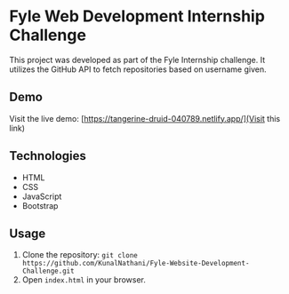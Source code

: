 # Fyle Web Development Internship Challenge

This project was developed as part of the Fyle Internship challenge. It utilizes the GitHub API to fetch repositories based on username given.

## Demo

Visit the live demo: [https://tangerine-druid-040789.netlify.app/](Visit this link)


## Technologies

- HTML
- CSS
- JavaScript
- Bootstrap

## Usage

1. Clone the repository: 
```git clone  https://github.com/KunalNathani/Fyle-Website-Development-Challenge.git```
2. Open `index.html` in your browser.

